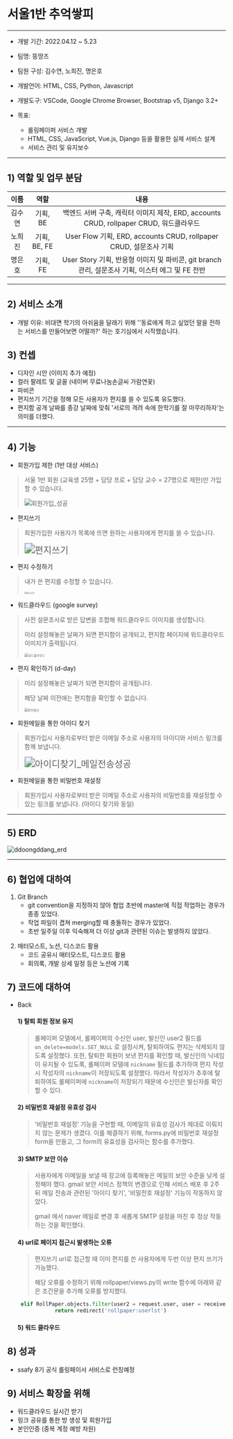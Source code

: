 # 서울1반 추억쌓피

---

- 개발 기간: 2022.04.12 ~ 5.23

- 팀명: 뚱땅즈

- 팀원 구성: 김수연, 노희진, 명은호

- 개발언어: HTML, CSS, Python, Javascript

- 개발도구: VSCode, Google Chrome Browser, Bootstrap v5, Django 3.2+

- 목표:

  -  롤링페이퍼 서비스 개발
  -  HTML, CSS, JavaScript, Vue.js, Django 등을 활용한 실제 서비스 설계 
  -  서비스 관리 및 유지보수
  
  

--------

## 1) 역할 및 업무 분담



|  이름  |     역할     |                             내용                             |
| :----: | :----------: | :----------------------------------------------------------: |
| 김수연 |   기획, BE   | 백엔드 서버 구축, 캐릭터 이미지 제작, ERD, accounts CRUD, rollpaper CRUD, 워드클라우드 |
| 노희진 | 기획, BE, FE | User Flow 기획, ERD, accounts CRUD, rollpaper CRUD, 설문조사 기획 |
| 명은호 |   기획, FE   | User Story 기획, 반응형 이미지 및 파비콘, git branch 관리, 설문조사 기획, 이스터 에그 및 FE 전반 |

----



## 2) 서비스 소개

- 개발 이유: 비대면 학기의 아쉬움을 달래기 위해 ''동료에게 하고 싶었던 말을 전하는 서비스를 만들어보면 어떨까?' 하는 호기심에서 시작했습니다.



## 3) 컨셉

- 디자인 시안 (이미지 추가 예정)
- 컬러 팔레트 및 글꼴 (네이버 무료나눔손글씨 가람연꽃)
- 파비콘
- 편지쓰기 기간을 정해 모든 사용자가 편지를 쓸 수 있도록 유도했다.
- 편지함 공개 날짜를 종강 날짜에 맞춰 '서로의 격려 속에 한학기를 잘 마무리하자'는 의미를 더했다.



---------------------

## 4) 기능

- 회원가입 제한 (1반 대상 서비스)

> 서울 1반 회원 (교육생 25명 + 담당 프로 + 담당 교수 = 27명으로 제한)만 가입할 수 있습니다.
>
> ![회원가입_성공](서울1반_추억쌓피_회고.assets/회원가입_성공-16551296968501.gif)



- 편지쓰기

> 회원가입한 사용자가 목록에 뜨면 원하는 사용자에게 편지를 쓸 수 있습니다. 
>
> <img src="서울1반_추억쌓피_회고.assets/편지쓰기.gif" alt="편지쓰기" style="zoom:150%;" />



- 편지 수정하기

> 내가 쓴 편지를 수정할 수 있습니다.
>
> <img src="서울1반_추억쌓피_회고.assets/편지수정.gif" alt="편지수정" style="zoom: 33%;" />

  

  

- 워드클라우드 (google survey)

> 사전 설문조사로 받은 답변을 조합해 워드클라우드 이미지를 생성합니다.
>
> 미리 설정해놓은 날짜가 되면 편지함이 공개되고, 편지함 페이지에 워드클라우드 이미지가 출력됩니다.
>
> <img src="서울1반_추억쌓피_회고.assets/워드클라우드.png" alt="워드클라우드" style="zoom:50%;" />



- 편지 확인하기 (d-day)

> 미리 설정해놓은 날짜가 되면 편지함이 공개됩니다.
>
> 해당 날짜 이전에는 편지함을 확인할 수 없습니다.
>
> <img src="서울1반_추억쌓피_회고.assets/편지확인.gif" alt="편지확인" style="zoom: 50%;" />

  

- 회원메일을 통한 아이디 찾기

> 회원가입시 사용자로부터 받은 이메일 주소로 사용자의 아이디와 서비스 링크를 함께 보냅니다.
>
> <img src="서울1반_추억쌓피_회고.assets/아이디찾기_메일전송성공.gif" alt="아이디찾기_메일전송성공" style="zoom:150%;" />

  

- 회원메일을 통한 비밀번호 재설정

>  회원가입시 사용자로부터 받은 이메일 주소로 사용자의 비밀번호를 재설정할 수 있는 링크를 보냅니다. (아이디 찾기와 동일)

-----------

## 5) ERD

![ddoongddang_erd](서울1반_추억쌓피_회고.assets/ddoongddang_erd.png)



----------



## 6) 협업에 대하여

1) Git Branch
   - git convention을 지정하지 않아 협업 초반에 master에 직접 작업하는 경우가 종종 있었다.
   - 작업 파일이 겹쳐 merging할 때 충돌하는 경우가 있었다.
   - 초반 일주일 이후 익숙해져 더 이상 git과 관련된 이슈는 발생하지 않았다.

2. 매터모스트, 노션, 디스코드 활용
   - 코드 공유시 매터모스트, 디스코드 활용
   - 회의록, 개발 상세 일정 등은 노션에 기록



## 7) 코드에 대하여

- Back

  

  #### 1) 탈퇴 회원 정보 유지

  > 롤페이퍼 모델에서, 롤페이퍼의 수신인 user, 발신인 user2 필드를 `on_delete=models.SET_NULL` 로 설정시켜, 탈퇴하여도 편지는 삭제되지 않도록 설정했다.
  > 또한, 탈퇴한 회원이 보낸 편지를 확인할 때, 발신인의 닉네임이 유지될 수 있도록, 롤페이퍼 모델에 `nickname` 필드를 추가하여 편지 작성 시 작성자의 `nickname`이 저장되도록 설정했다.
  > 따라서 작성자가 추후에 탈퇴하여도 롤페이퍼에 `nickname`이 저장되기 때문에 수신인은 발신자를 확인할 수 있다.

  

  

  #### 2) 비밀번호 재설정 유효성 검사

  > ‘비밀번호 재설정’ 기능을 구현할 때, 이메일의 유효성 검사가 제대로 이뤄지지 않는 문제가 생겼다. 
  > 이를 해결하기 위해, forms.py에 비밀번호 재설정 form을 만들고, 그 form의 유효성을 검사하는 함수를 추가했다.

  

  

  #### 3) SMTP 보안 이슈

  > 사용자에게 이메일을 보낼 때 장고에 등록해놓은 메일의 보안 수준을 낮게 설정해야 했다. gmail 보안 서비스 정책의 변경으로 인해 서비스 배포 후 2주 뒤 메일 전송과 관련된 '아이디 찾기', '비밀전호 재설정' 기능이 작동하지 않았다. 
  >
  > gmail 에서 naver 메일로 변경 후 새롭게 SMTP 설정을 마친 후 정상 작동하는 것을 확인했다.

  

  #### 4) url로 페이지 접근시 발생하는 오류 

  > 편지쓰기 url로 접근할 때 이미 편지를 쓴 사용자에게 두번 이상 편지 쓰기가 가능했다. 
  >
  > 해당 오류를 수정하기 위해 rollpaper/views.py의 write 함수에 아래와 같은 조건문을 추가해 오류를 방지했다.

  ```python
   elif RollPaper.objects.filter(user2 = request.user, user = receiver).exists():
              return redirect('rollpaper:userlst')
  ```

  

  #### 5) 워드 클라우드

  > 

  

## 8) 성과

- ssafy 8기 공식 롤링페이서 서비스로 런칭예정



## 9) 서비스 확장을 위해

- 워드클라우드 실시간 받기
- 링크 공유를 통한 방 생성 및 회원가입
- 본인인증 (중복 계정 예방 차원)



